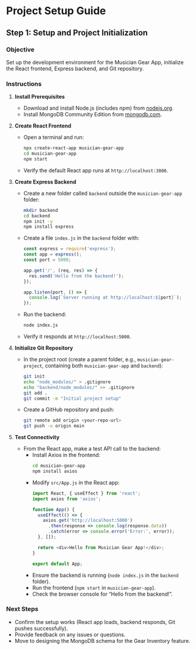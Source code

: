 # Project Setup Guide

## Step 1: Setup and Project Initialization

### Objective
Set up the development environment for the Musician Gear App, initialize the React frontend, Express backend, and Git repository.

### Instructions
1. **Install Prerequisites**
   - Download and install Node.js (includes npm) from [nodejs.org](https://nodejs.org).
   - Install MongoDB Community Edition from [mongodb.com](https://www.mongodb.com/try/download/community).

2. **Create React Frontend**
   - Open a terminal and run:
     ```bash
     npx create-react-app musician-gear-app
     cd musician-gear-app
     npm start
     ```
   - Verify the default React app runs at `http://localhost:3000`.

3. **Create Express Backend**
   - Create a new folder called `backend` outside the `musician-gear-app` folder:
     ```bash
     mkdir backend
     cd backend
     npm init -y
     npm install express
     ```
   - Create a file `index.js` in the `backend` folder with:
     ```javascript
     const express = require('express');
     const app = express();
     const port = 5000;

     app.get('/', (req, res) => {
       res.send('Hello from the backend!');
     });

     app.listen(port, () => {
       console.log(`Server running at http://localhost:${port}`);
     });
     ```
   - Run the backend:
     ```bash
     node index.js
     ```
   - Verify it responds at `http://localhost:5000`.

4. **Initialize Git Repository**
   - In the project root (create a parent folder, e.g., `musician-gear-project`, containing both `musician-gear-app` and `backend`):
     ```bash
     git init
     echo "node_modules/" > .gitignore
     echo "backend/node_modules/" >> .gitignore
     git add .
     git commit -m "Initial project setup"
     ```
   - Create a GitHub repository and push:
     ```bash
     git remote add origin <your-repo-url>
     git push -u origin main
     ```

5. **Test Connectivity**
   - From the React app, make a test API call to the backend:
     - Install Axios in the frontend:
       ```bash
       cd musician-gear-app
       npm install axios
       ```
     - Modify `src/App.js` in the React app:
       ```javascript
       import React, { useEffect } from 'react';
       import axios from 'axios';

       function App() {
         useEffect(() => {
           axios.get('http://localhost:5000')
             .then(response => console.log(response.data))
             .catch(error => console.error('Error:', error));
         }, []);

         return <div>Hello from Musician Gear App!</div>;
       }

       export default App;
       ```
     - Ensure the backend is running (`node index.js` in the `backend` folder).
     - Run the frontend (`npm start` in `musician-gear-app`).
     - Check the browser console for “Hello from the backend!”.

### Next Steps
- Confirm the setup works (React app loads, backend responds, Git pushes successfully).
- Provide feedback on any issues or questions.
- Move to designing the MongoDB schema for the Gear Inventory feature.